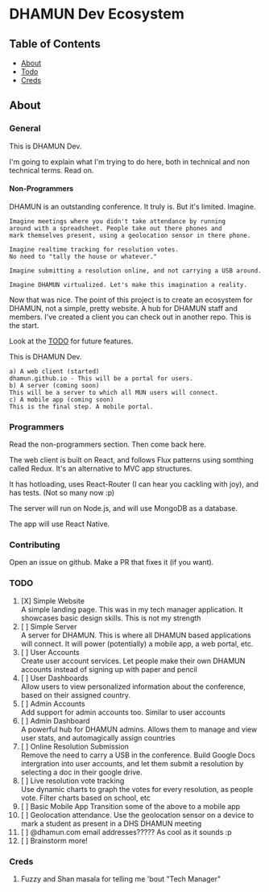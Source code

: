 DHAMUN Dev Ecosystem
=========================

## Table of Contents

- [About](#about)
- [Todo](#todo)
- [Creds](#creds)

## About

### General

This is DHAMUN Dev.

I'm going to explain what I'm trying to do here, both in technical and non technical terms. Read on.

#### Non-Programmers

DHAMUN is an outstanding conference. It truly is. 
But it's limited. Imagine.

```
Imagine meetings where you didn't take attendance by running 
around with a spreadsheet. People take out there phones and 
mark themselves present, using a geolocation sensor in there phone.

Imagine realtime tracking for resolution votes. 
No need to "tally the house or whatever." 

Imagine submitting a resolution online, and not carrying a USB around.

Imagine DHAMUN virtualized. Let's make this imagination a reality.
```

Now that was nice. The point of this project is to create an ecosystem for DHAMUN, not a simple, pretty website. A hub for DHAMUN staff and members. I've created a client you can check out in another repo. This is the start.

Look at the [TODO](#todo) for future features.

This is DHAMUN Dev. 

```
a) A web client (started)
dhamun.github.io - This will be a portal for users.
b) A server (coming soon)
This will be a server to which all MUN users will connect. 
c) A mobile app (coming soon)
This is the final step. A mobile portal.
```

### Programmers

Read the non-programmers section. Then come back here.

The web client is built on React, and follows Flux patterns using somthing called Redux. It's an alternative to MVC app structures.

It has hotloading, uses React-Router (I can hear you cackling with joy), and has tests. (Not so many now :p)

The server will run on Node.js, and will use MongoDB as a database.

The app will use React Native. 

### Contributing

Open an issue on github. Make a PR that fixes it (if you want). 

### TODO
1. [X] Simple Website  
A simple landing page. This was in my tech manager application. It showcases basic design skills. This is not my strength
2. [ ] Simple Server  
A server for DHAMUN. This is where all DHAMUN based applications will connect. It will power (potentially) a mobile app, a web portal, etc.
3. [ ] User Accounts  
Create user account services. Let people make their own DHAMUN accounts instead of signing up with paper and pencil
4. [ ] User Dashboards  
Allow users to view personalized information about the conference, based on their assigned country.
5. [ ] Admin Accounts  
Add support for admin accounts too. Similar to user accounts
6. [ ] Admin Dashboard  
A powerful hub for DHAMUN admins. Allows them to manage and view user stats, and automagically assign countries
7. [ ] Online Resolution Submission  
Remove the need to carry a USB in the conference. Build Google Docs intergration into user accounts, and let them submit a resolution by selecting a doc in their google drive.
8. [ ] Live resolution vote tracking  
Use dynamic charts to graph the votes for every resolution, as people vote. Filter charts based on school, etc
9. [ ] Basic Mobile App
Transition some of the above to a mobile app
10. [ ] Geolocation attendance.
Use the geolocation sensor on a device to mark a student as present in a DHS DHAMUN meeting
11. [ ] @dhamun.com email addresses?????
As cool as it sounds :p  
12. [ ] Brainstorm more!

### Creds
1. Fuzzy and Shan masala for telling me 'bout "Tech Manager"